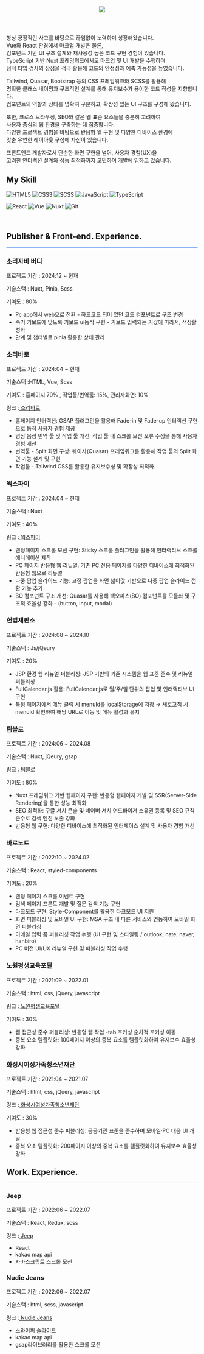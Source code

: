  <div>

 <header>
 <img src="https://capsule-render.vercel.app/api?type=waving&color=auto&height=300&section=header&text=JUNG%20HYEONJIN&fontSize=50&animation=fadeIn&fontAlignY=38&descAlignY=81&descAlign=-90&fontColor=fff" />
 </header>
<div align=left>

<p> 
 항상 긍정적인 사고를 바탕으로 끊임없이 노력하며 성장해왔습니다.<br/> 
 Vue와 React 환경에서 마크업 개발은 물론, <br/> 
 컴포넌트 기반 UI 구조 설계와 재사용성 높은 코드 구현 경험이 있습니다.<br/> 
 TypeScript 기반 Nuxt 프레임워크에서도 마크업 및 UI 개발을 수행하며<br/> 
 정적 타입 검사의 장점을 적극 활용해 코드의 안정성과 예측 가능성을 높였습니다.<br/>
 
Tailwind, Quasar, Bootstrap 등의 CSS 프레임워크와 SCSS를 활용해<br/> 
명확한 클래스 네이밍과 구조적인 설계를 통해 유지보수가 용이한 코드 작성을 지향합니다.<br/> 
컴포넌트의 역할과 상태를 명확히 구분하고, 확장성 있는 UI 구조를 구성해 왔습니다.<br/>

또한, 크로스 브라우징, SEO와 같은 웹 표준 요소들을 충분히 고려하여 <br/> 
사용자 중심의 웹 환경을 구축하는 데 집중합니다.<br/> 
다양한 프로젝트 경험을 바탕으로 반응형 웹 구현 및 다양한 디바이스 환경에 <br/> 
맞춘 유연한 레이아웃 구성에 자신이 있습니다.<br/>

프론트엔드 개발자로서 단순한 화면 구현을 넘어, 사용자 경험(UX)을 <br/> 
고려한 인터랙션 설계와 성능 최적화까지 고민하며 개발에 임하고 있습니다.

</p>
<p></p>
</div>
 <h2> My Skill </h2>

![HTML5](https://img.shields.io/badge/-HTML5-F05032?style=for-the-badge&logo=html5&logoColor=ffffff)
![CSS3](https://img.shields.io/badge/-CSS3-007ACC?style=for-the-badge&logo=css3)
![SCSS](https://img.shields.io/badge/Scss-cc6699?style=for-the-badge&logo=Sass&logoColor=white)
![JavaScript](https://img.shields.io/badge/-JavaScript-%23F7DF1C?style=for-the-badge&logo=javascript&logoColor=000000&labelColor=%23F7DF1C&color=%23FFCE5A)
![TypeScript](https://img.shields.io/badge/-TypeScript-%23007ACC?style=for-the-badge&logo=typescript&logoColor=white&labelColor=%23007ACC&color=%23007ACC)

![React](https://img.shields.io/badge/-React-222222?style=for-the-badge&logo=react)
![Vue](https://img.shields.io/badge/-Vue-222222?style=for-the-badge&logo=vue.js&logoColor=4FC08D)
![Nuxt](https://img.shields.io/badge/-Nuxt-222222?style=for-the-badge&logo=nuxt.js&logoColor=00DC82)
![Git](https://img.shields.io/badge/-Git-F05032?style=for-the-badge&logo=git&logoColor=ffffff)

<p>

<!-- <img alt="TypeScript" src ="https://img.shields.io/badge/TypeScript-007ACC.svg?&style=for-the-badge&logo=typescript&logoColor=white"/>
  -->
</p>

<br/>

<h2 style="line-height:1">Publisher & Front-end. Experience.</h2>
<div style="background:#1f6feb; height:1px;"></div>

<h3>소리자바 버디</h3>

<p>프로젝트 기간 : 2024:12 ~ 현재</p>
<p>기술스택 : Nuxt, Pinia, Scss</p>
<p>기여도 : 80%</p>
<ul>
  <li>Pc app에서 web으로 전환 - 하드코드 되어 있던 코드 컴포넌트로 구조 변경</li>
  <li>속기 키보드에 맞도록 키보드 ui동작 구현 - 키보드 입력되는 키값에 따라서, 색상활성화 </li>
  <li>단계 및 챕터별로 pinia 활용한 상태 관리</li>
</ul>

<h3>소리바로</h3>

<p>프로젝트 기간 : 2024:04 ~ 현재</p>
<p>기술스택 :HTML, Vue, Scss</p>
<p>기여도 : 홈페이지 70% , 작업툴/번역툴: 15%, 관리자화면: 10%</p>
<p>링크 :<a href="https://www.soribaro.com/welcome" target="_blank"> 소리바로</a>
<ul>
  <li>홈페이지 인터랙션: GSAP 플러그인을 활용해 Fade-in 및 Fade-up 인터랙션 구현으로 동적 사용자 경험 제공</li>
  <li>영상 음성 번역 툴 및 작업 툴 개선: 작업 툴 내 스크롤 모션 오류 수정을 통해 사용자 경험 개선</li>
  <li>번역툴 - Split 화면 구성: 퀘이사(Quasar) 프레임워크를 활용해 작업 툴의 Split 화면 기능 설계 및 구현</li>
  <li>작업툴 - Tailwind CSS를 활용한 유지보수성 및 확장성 최적화.</li>
</ul>

<h3>웍스파이</h3>

<p>프로젝트 기간 : 2024:04 ~ 현재</p>
<p>기술스택 : Nuxt</p>
<p>기여도 : 40% </p>
<p>링크 :<a href="https://worksfy.net/" target="_blank"> 웍스파이</a>
</p>
<ul>
  <li>랜딩페이지 스크롤 모션 구현: Sticky 스크롤 플러그인을 활용해 인터랙티브 스크롤 애니메이션 제작</li>
  <li>PC 페이지 반응형 웹 리뉴얼: 기존 PC 전용 페이지를 다양한 디바이스에 최적화된 반응형 웹으로 리뉴얼</li>
  <li>다중 팝업 슬라이드 기능: 고정 팝업을 화면 넓이값 기반으로 다중 팝업 슬라이드 전환 기능 추가</li>
  <li>BO 컴포넌트 구조 개선: Quasar를 사용해 백오피스(BO) 컴포넌트를 모듈화 및 구조적 효율성 강화 - (button, input, modal)</li>
</ul>

<h3>헌법재판소</h3>

<p>프로젝트 기간 : 2024:08 ~ 2024.10</p>
<p>기술스택 : Js/jQeury</p>
<p>기여도 : 20% </p>
</p>
<ul>
  <li>JSP 환경 웹 리뉴얼 퍼블리싱: JSP 기반의 기존 시스템을 웹 표준 준수 및 리뉴얼 퍼블리싱</li>
  <li>FullCalendar.js 활용: FullCalendar.js로 월/주/일 단위의 팝업 및 인터랙티브 UI 구현</li>
  <li>특정 페이지에서 메뉴 클릭 시 menuId를 localStorage에 저장 → 새로고침 시 menuId 확인하여 해당 URL로 이동 및 메뉴 활성화 유지</li>
</ul>

<h3>팀블로</h3>
<p>프로젝트 기간 : 2024:06 ~ 2024.08</p>
<p>기술스택 : Nuxt, jQeury, gsap</p>
<p>링크 :<a href="https://timblo.io/ko" target="_blank"> 팀블로</a></p>
<p>기여도 : 80% </p>
<ul>
  <li>Nuxt 프레임워크 기반 웹페이지 구현: 반응형 웹페이지 개발 및 SSR(Server-Side Rendering)을 통한 성능 최적화</li>
  <li>SEO 최적화: 구글 서치 콘솔 및 네이버 서치 어드바이저 소유권 등록 및 SEO 규칙 준수로 검색 엔진 노출 강화</li>
  <li>반응형 웹 구현: 다양한 디바이스에 최적화된 인터페이스 설계 및 사용자 경험 개선</li>
</ul>

<h3>바로노트</h3>

<p>프로젝트 기간 : 2022:10 ~ 2024.02</p>
<p>기술스택 : React, styled-components</p>
<p>기여도 : 20% </p>
<ul>
  <li>랜딩 페이지 스크롤 이벤트 구현 </li>
  <li>검색 페이지 프론트 개발 및 질문 검색 기능 구현</li>
  <li>다크모드 구현: Style-Component를 활용한 다크모드 UI 지원</li>
  <li>화면 퍼블리싱 및 모바일 UI 구현: MSA 구조 내 다른 서비스와 연동하여 모바일 화면 퍼블리싱</li>
  <li>이메일 입력 폼 퍼블리싱 작업 수행 (UI 구현 및 스타일링 / outlook, nate, naver, hanbiro)</li>
  <li>PC 버전 UI/UX 리뉴얼 구현 및 퍼블리싱 작업 수행</li>
</ul>

<h3>노원평생교육포털</h3>
<p>프로젝트 기간 : 2021:09 ~ 2022.01</p>
<p>기술스택 : html, css, jQuery, javascript</p>
<p>링크 :<a href="https://www.nowon.kr/nwll/web/intro" target="_blank"> 노원평생교육포털</a></p>
<p>기여도 : 30% </p>
<ul>
  <li>웹 접근성 준수 퍼블리싱: 반응형 웹 작업 -tab 포커싱 순차적 포커싱 이동</li>
  <li>중복 요소 템플릿화: 100페이지 이상의 중복 요소를 템플릿화하여 유지보수 효율성 강화</li>
</ul>

<h3>화성시여성가족청소년재단</h3>
<p>프로젝트 기간 : 2021:04 ~ 2021.07</p>
<p>기술스택 : html, css, jQuery, javascript</p>
<p>링크 :<a href="https://www.hswf.or.kr/fmcs/1" target="_blank"> 화성시여성가족청소년재단</a></p>
<p>기여도 : 30% </p>
<ul>
  <li>반응형 웹 접근성 준수 퍼블리싱: 공공기관 표준을 준수하며 모바일·PC 대응 UI 개발</li>
  <li>중복 요소 템플릿화: 200페이지 이상의 중복 요소를 템플릿화하여 유지보수 효율성 강화</li>
</ul>

<h2><h2 style="line-height:1">Work. Experience.</h2></h2>
<div style="background:#1f6feb; height:1px;"></div>
<h3>Jeep</h3>
<p>프로젝트 기간 : 2022:06 ~ 2022.07</p>
<p>기술스택 :  React, Redux, scss </p>
<p>링크 :<a href="https://fmdlivehj.github.io/jeep_portfolio/" target="_blank"> Jeep</a></p>
<ul>
  <li>React</li>
  <li>kakao map api</li>
  <li>자바스크립트 스크롤 모션</li>
</ul>

<h3>Nudie Jeans</h3>
<p>프로젝트 기간 : 2022:06 ~ 2022.07</p>
<p>기술스택 : html, scss, javascript</p>
<p>링크 :<a href="https://fmdlivehj.github.io/nudie_portfolio/" target="_blank"> Nudie Jeans</a></p>
<ul>
  <li>스와이퍼 슬라이드</li>
  <li>kakao map api</li>
  <li>gsap라이브러리를 활용한 스크롤 모션</li>
</ul>
 </div>
